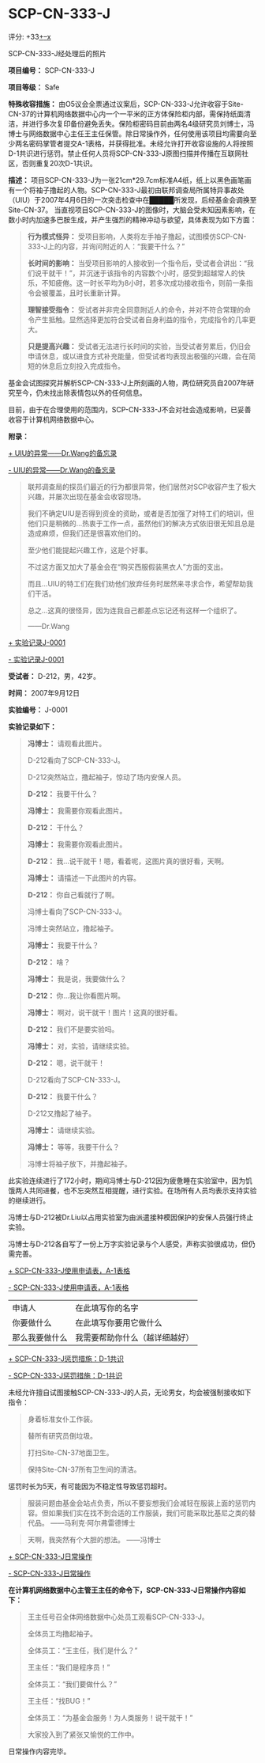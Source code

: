 # SCP-CN-333-J
                        


评分: +33<a shape='rect' title='&#25105;&#21916;&#27426;' href='javascript:;' onclick='WIKIDOT.modules.PageRateWidgetModule.listeners.rate(event, 1)'>+</a><a shape='rect' title='&#25105;&#19981;&#21916;&#27426;' href='javascript:;' onclick='WIKIDOT.modules.PageRateWidgetModule.listeners.rate(event, -1)'>&#8211;</a><a shape='rect' title='&#21462;&#28040;&#25105;&#30340;&#25237;&#31080;' href='javascript:;' onclick='WIKIDOT.modules.PageRateWidgetModule.listeners.cancelVote(event)'>x</a>


SCP-CN-333-J经处理后的照片



**项目编号：**  SCP-CN-333-J

**项目等级：**  Safe

**特殊收容措施：** 由O5议会全票通过议案后，SCP-CN-333-J允许收容于Site-CN-37的计算机网络数据中心内一个一平米的正方体保险柜内部，需保持纸面清洁，并进行多次复印备份避免丢失。保险柜密码目前由两名4级研究员刘博士，冯博士与网络数据中心主任王主任保管。除日常操作外，任何使用该项目均需要向至少两名密码掌管者提交A-1表格，并获得批准。未经允许打开收容设施的人将按照D-1共识进行惩罚。禁止任何人员将SCP-CN-333-J原图扫描并传播在互联网社区，否则重复20次D-1共识。

**描述：** 项目SCP-CN-333-J为一张21cm*29.7cm标准A4纸，纸上以黑色画笔画有一个将袖子撸起的人物。SCP-CN-333-J最初由联邦调查局所属特异事故处（UIU）于2007年4月6日的一次突击检查中在█████所发现，后经基金会调换至Site-CN-37。
当直视项目SCP-CN-333-J的图像时，大脑会受未知因素影响，在数小时内加速多巴胺生成，并产生强烈的精神冲动与欲望，具体表现为如下方面：


> **行为模式怪异：** 受项目影响，人类将左手袖子撸起，试图模仿SCP-CN-333-J上的内容，并询问附近的人：“我要干什么？”
> 
> **长时间的影响：** 当受项目影响的人接收到一个指令后，受试者会讲出：“我们说干就干！”，并沉迷于该指令的内容数个小时，感受到超越常人的快乐，不知疲倦。这一时长平均为8小时，若多次成功接收指令，则前一条指令会被覆盖，且时长重新计算。
> 
> **理智接受指令：** 受试者并非完全同意附近人的命令，并对不符合常理的命令产生抵触。显然选择更加符合受试者自身利益的指令，完成指令的几率更大。
> 
> **只是提高兴趣：** 受试者无法进行长时间的实验，当受试者劳累后，仍旧会申请休息，或以进食方式补充能量，但受试者均表现出极强的兴趣，会在简短的休息后立刻投入完成指令。
> 

基金会试图探究并解析SCP-CN-333-J上所刻画的人物，两位研究员自2007年研究至今，仍未找出除表情包以外的任何信息。

目前，由于在合理使用的范围内，SCP-CN-333-J不会对社会造成影响，已妥善收容于计算机网络数据中心。

**附录：** 


<a shape='rect' class='collapsible-block-link' href='javascript:;'>+&#160;UIU&#30340;&#24322;&#24120;&#8212;&#8212;Dr.Wang&#30340;&#22791;&#24536;&#24405;</a>

<a shape='rect' class='collapsible-block-link' href='javascript:;'>-&#160;UIU&#30340;&#24322;&#24120;&#8212;&#8212;Dr.Wang&#30340;&#22791;&#24536;&#24405;</a>


> 联邦调查局的探员们最近的行为都很异常，他们居然对SCP收容产生了极大兴趣，并屡次出现在基金会收容现场。
> 
> 我们不确定UIU是否得到资金的资助，或者是否加强了对特工们的培训，但他们只是稍微的…热衷于工作一点，虽然他们的解决方式依旧很无知且总是造成麻烦，但我们还是很喜欢他们的。
> 
> 至少他们能提起兴趣工作，这是个好事。
> 
> 不过这方面又加大了基金会在“购买西服假装黑衣人”方面的支出。
> 
> 而且…UIU的特工们在我们劝他们放弃任务时居然来寻求合作，希望帮助我们干活。
> 
> 总之…这真的很怪异，因为连我自己都差点忘记还有这样一个组织了。
> 
> 
> ——Dr.Wang
> 
> 





<a shape='rect' class='collapsible-block-link' href='javascript:;'>+&#160;&#23454;&#39564;&#35760;&#24405;J-0001</a>

<a shape='rect' class='collapsible-block-link' href='javascript:;'>-&#160;&#23454;&#39564;&#35760;&#24405;J-0001</a>

**受试者：** D-212，男，42岁。

**时间：** 2007年9月12日

**实验编号：** J-0001

**实验记录如下：** 


> **冯博士：** 请观看此图片。
> 
> D-212看向了SCP-CN-333-J。
> 
> D-212突然站立，撸起袖子，惊动了场内安保人员。
> 
> **D-212：** 我要干什么？
> 
> **冯博士：** 我需要你观看此图片。
> 
> **D-212：** 干什么？
> 
> **冯博士：** 我需要你观看此图片。
> 
> **D-212：** 我…说干就干！嗯，看着呢，这图片真的很好看，天啊。
> 
> **冯博士：** 请描述一下此图片的内容。
> 
> **D-212：** 你自己看就行了啊。
> 
> 冯博士看向了SCP-CN-333-J。
> 
> 冯博士突然站立，撸起袖子。
> 
> **冯博士：** 我要干什么？
> 
> **D-212：** 啥？
> 
> **冯博士：** 我是说，我要做什么？
> 
> **D-212：** 你…我让你看图片啊。
> 
> **冯博士：** 啊对，说干就干！图片！这真的很好看。
> 
> **D-212：** 我们不是要实验吗。
> 
> **冯博士：** 对，实验，请继续实验。
> 
> **D-212：** 嗯，说干就干！
> 
> D-212看向了SCP-CN-333-J。
> 
> **D-212：** 我要干什么？
> 
> D-212又撸起了袖子。
> 
> **冯博士：** 请继续实验。
> 
> **冯博士：** 等等，我要干什么？
> 
> 冯博士将袖子放下，并撸起袖子。
> 

此实验连续进行了172小时，期间冯博士与D-212因为疲惫睡在实验室中，因为饥饿两人共同进餐，也不忘突然互相提醒，进行实验。在场所有人员均表示支持实验的继续进行。

冯博士与D-212被Dr.Liu以占用实验室为由派遣接种模因保护的安保人员强行终止实验。

冯博士与D-212各自写了一份上万字实验记录与个人感受，声称实验很成功，但仍需完善。





<a shape='rect' class='collapsible-block-link' href='javascript:;'>+&#160;SCP-CN-333-J&#20351;&#29992;&#30003;&#35831;&#34920;&#65292;A-1&#34920;&#26684;</a>

<a shape='rect' class='collapsible-block-link' href='javascript:;'>-&#160;SCP-CN-333-J&#20351;&#29992;&#30003;&#35831;&#34920;&#65292;A-1&#34920;&#26684;</a>

<table class='wiki-content-table'>
 <tr>
  <td colspan='1' rowspan='1'>&#30003;&#35831;&#20154;</td>
  <td colspan='1' rowspan='1'>&#22312;&#27492;&#22635;&#20889;&#20320;&#30340;&#21517;&#23383;</td>
 </tr>
 <tr>
  <td colspan='1' rowspan='1'>&#20320;&#35201;&#20570;&#20160;&#20040;</td>
  <td colspan='1' rowspan='1'>&#22312;&#27492;&#22635;&#20889;&#20320;&#35201;&#29992;&#23427;&#20570;&#20160;&#20040;</td>
 </tr>
 <tr>
  <td colspan='1' rowspan='1'>&#37027;&#20040;&#25105;&#35201;&#20570;&#20160;&#20040;</td>
  <td colspan='1' rowspan='1'>&#25105;&#38656;&#35201;&#24110;&#21161;&#20320;&#20160;&#20040;&#65288;&#36234;&#35814;&#32454;&#36234;&#22909;&#65289;</td>
 </tr>
</table>




<a shape='rect' class='collapsible-block-link' href='javascript:;'>+&#160;SCP-CN-333-J&#24809;&#32602;&#25514;&#26045;&#65306;D-1&#20849;&#35782;</a>

<a shape='rect' class='collapsible-block-link' href='javascript:;'>-&#160;SCP-CN-333-J&#24809;&#32602;&#25514;&#26045;&#65306;D-1&#20849;&#35782;</a>

未经允许擅自试图接触SCP-CN-333-J的人员，无论男女，均会被强制接收如下指令：


> 身着标准女仆工作装。
> 
> 替所有研究员倒垃圾。
> 
> 打扫Site-CN-37地面卫生。
> 
> 保持Site-CN-37所有卫生间的清洁。
> 

惩罚时长为5天，有可能因为不稳定性导致惩罚超时。


> 服装问题由基金会站点负责，所以不要妄想我们会减轻在服装上面的惩罚内容。但如果我们实在找不到合适的工作服装，我们可能采取比基尼之类的替代品。
——马利克·阿尔弗雷德博士
> 


> 天啊，我突然有个大胆的想法。
——冯博士
> 





<a shape='rect' class='collapsible-block-link' href='javascript:;'>+&#160;SCP-CN-333-J&#26085;&#24120;&#25805;&#20316;</a>

<a shape='rect' class='collapsible-block-link' href='javascript:;'>-&#160;SCP-CN-333-J&#26085;&#24120;&#25805;&#20316;</a>

**在计算机网络数据中心主管王主任的命令下，SCP-CN-333-J日常操作内容如下：** 


> 王主任号召全体网络数据中心处员工观看SCP-CN-333-J。
> 
> 全体员工均撸起袖子。
> 
> 全体员工：“王主任，我们是什么？”
> 
> 王主任：“我们是程序员！”
> 
> 全体员工：“我们要做什么？”
> 
> 王主任：“找BUG！”
> 
> 全体员工：“为基金会服务！为人类服务！说干就干！”
> 
> 大家投入到了紧张又愉悦的工作中。
> 

日常操作内容完毕。






                    